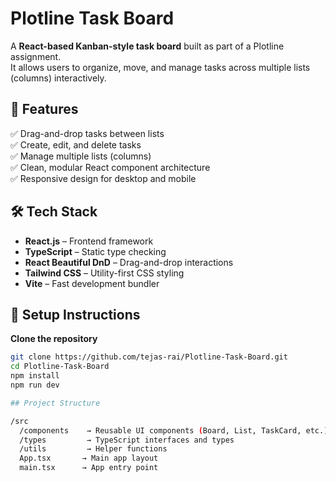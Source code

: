 # Plotline Task Board

A **React-based Kanban-style task board** built as part of a Plotline assignment.  
It allows users to organize, move, and manage tasks across multiple lists (columns) interactively.

## 🌟 Features

✅ Drag-and-drop tasks between lists  
✅ Create, edit, and delete tasks  
✅ Manage multiple lists (columns)  
✅ Clean, modular React component architecture  
✅ Responsive design for desktop and mobile

## 🛠️ Tech Stack

- **React.js** – Frontend framework
- **TypeScript** – Static type checking
- **React Beautiful DnD** – Drag-and-drop interactions
- **Tailwind CSS** – Utility-first CSS styling
- **Vite** – Fast development bundler

## 🚀 Setup Instructions

 **Clone the repository**

```bash
git clone https://github.com/tejas-rai/Plotline-Task-Board.git
cd Plotline-Task-Board
npm install
npm run dev

## Project Structure

/src
  /components    → Reusable UI components (Board, List, TaskCard, etc.)
  /types         → TypeScript interfaces and types
  /utils         → Helper functions
  App.tsx       → Main app layout
  main.tsx      → App entry point
